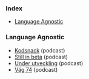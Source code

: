### Index

-   [Language Agnostic](#language-agnostic)

### Language Agnostic

-   [Kodsnack](http://kodsnack.se) (podcast)
-   [Still in beta](http://stillinbeta.se) (podcast)
-   [Under utveckling](https://underutveckling.libsyn.com) (podcast)
-   [Väg 74](https://www.agical.se/pod) (podcast)
